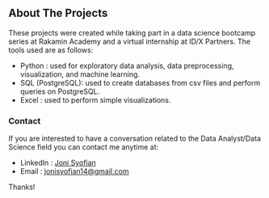 ## About The Projects 

These projects were created while taking part in a data science bootcamp series at Rakamin Academy and a virtual internship at ID/X Partners. The tools used are as follows:  
* Python : used for exploratory data analysis, data preprocessing, visualization, and machine learning.
* SQL (PostgreSQL): used to create databases from csv files and perform queries on PostgreSQL.
* Excel : used to perform simple visualizations.  

### Contact
If you are interested to have a conversation related to the Data Analyst/Data Science field you can contact me anytime at:  
* LinkedIn : [Joni Syofian](https://www.linkedin.com/in/jonisyofian/)
* Email : jonisyofian14@gmail.com  

Thanks!

